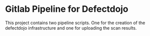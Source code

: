 # Gitlab Pipeline for Defectdojo
This project contains two pipeline scripts. One for the creation of the defectdojo infrastructure and one for uploading the scan results.

